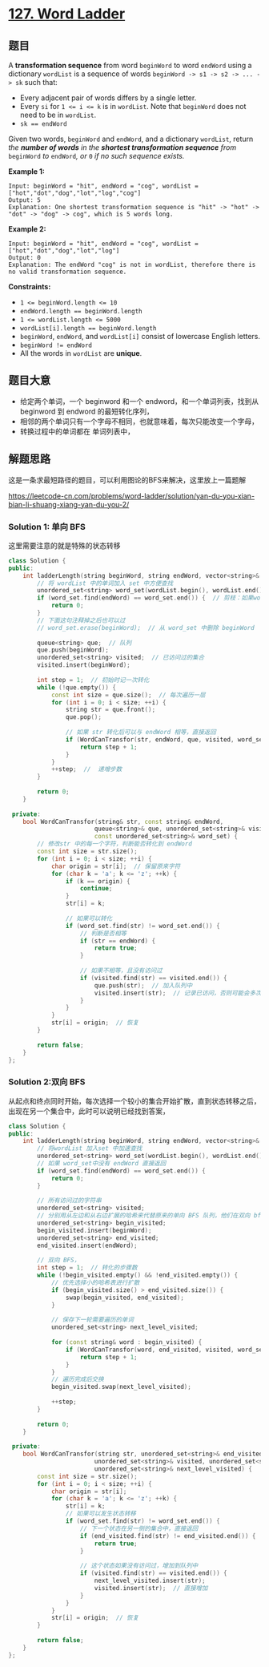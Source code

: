 # [127. Word Ladder](https://leetcode.com/problems/word-ladder/)

## 题目

A **transformation sequence** from word `beginWord` to word `endWord` using a dictionary `wordList` is a sequence of words `beginWord -> s1 -> s2 -> ... -> sk` such that:

- Every adjacent pair of words differs by a single letter.
- Every `si` for `1 <= i <= k` is in `wordList`. Note that `beginWord` does not need to be in `wordList`.
- `sk == endWord`

Given two words, `beginWord` and `endWord`, and a dictionary `wordList`, return *the **number of words** in the **shortest transformation sequence** from* `beginWord` *to* `endWord`*, or* `0` *if no such sequence exists.*

 

**Example 1:**

```
Input: beginWord = "hit", endWord = "cog", wordList = ["hot","dot","dog","lot","log","cog"]
Output: 5
Explanation: One shortest transformation sequence is "hit" -> "hot" -> "dot" -> "dog" -> cog", which is 5 words long.
```

**Example 2:**

```
Input: beginWord = "hit", endWord = "cog", wordList = ["hot","dot","dog","lot","log"]
Output: 0
Explanation: The endWord "cog" is not in wordList, therefore there is no valid transformation sequence.
```

 

**Constraints:**

- `1 <= beginWord.length <= 10`
- `endWord.length == beginWord.length`
- `1 <= wordList.length <= 5000`
- `wordList[i].length == beginWord.length`
- `beginWord`, `endWord`, and `wordList[i]` consist of lowercase English letters.
- `beginWord != endWord`
- All the words in `wordList` are **unique**.

## 题目大意

* 给定两个单词，一个 beginword 和一个 endword，和一个单词列表，找到从 beginword 到 endword 的最短转化序列，
* 相邻的两个单词只有一个字母不相同，也就意味着，每次只能改变一个字母，
* 转换过程中的单词都在 单词列表中，

## 解题思路

这是一条求最短路径的题目，可以利用图论的BFS来解决，这里放上一篇题解

 https://leetcode-cn.com/problems/word-ladder/solution/yan-du-you-xian-bian-li-shuang-xiang-yan-du-you-2/



### Solution 1: 单向 BFS

这里需要注意的就是特殊的状态转移

````c++
class Solution {
public:
    int ladderLength(string beginWord, string endWord, vector<string>& wordList) {
        // 将 wordList 中的单词加入 set 中方便查找
        unordered_set<string> word_set(wordList.begin(), wordList.end());
        if (word_set.find(endWord) == word_set.end()) {  // 剪枝：如果word_set 中不含 endWord，直接返回0
            return 0;
        }
        // 下面这句注释掉之后也可以过
        // word_set.erase(beginWord);  // 从 word_set 中删除 beginWord
        
        queue<string> que;  // 队列
        que.push(beginWord);
        unordered_set<string> visited;  // 已访问过的集合
        visited.insert(beginWord);
        
        int step = 1;  // 初始时记一次转化
        while (!que.empty()) {
            const int size = que.size();  // 每次遍历一层
            for (int i = 0; i < size; ++i) {
                string str = que.front();
                que.pop();
                
                // 如果 str 转化后可以与 endWord 相等，直接返回
                if (WordCanTransfor(str, endWord, que, visited, word_set)) {
                    return step + 1;
                }
            }
            ++step;  //  递增步数
        }
        
        return 0;
    }
    
 private:
    bool WordCanTransfor(string& str, const string& endWord,
                        queue<string>& que, unordered_set<string>& visited,
                        const unordered_set<string>& word_set) {
        // 修改str 中的每一个字符，判断能否转化到 endWord
        const int size = str.size();
        for (int i = 0; i < size; ++i) {
            char origin = str[i];  // 保留原来字符
            for (char k = 'a'; k <= 'z'; ++k) {
                if (k == origin) {
                    continue;
                }
                str[i] = k;
                
                // 如果可以转化
                if (word_set.find(str) != word_set.end()) {
                    // 判断是否相等
                    if (str == endWord) {
                        return true;
                    }
                    
                    // 如果不相等，且没有访问过
                    if (visited.find(str) == visited.end()) {
                        que.push(str);  // 加入队列中
                        visited.insert(str);  // 记录已访问，否则可能会多次入队
                    }
                }
            }
            str[i] = origin;  // 恢复
        }
        
        return false;
    }
};
````

### Solution 2:双向 BFS

从起点和终点同时开始，每次选择一个较小的集合开始扩散，直到状态转移之后，出现在另一个集合中，此时可以说明已经找到答案，

`````c++
class Solution {
public:
    int ladderLength(string beginWord, string endWord, vector<string>& wordList) {
        // 将wordList 加入set 中加速查找
        unordered_set<string> word_set(wordList.begin(), wordList.end());
        // 如果 word_set中没有 endWord 直接返回
        if (word_set.find(endWord) == word_set.end()) {
            return 0;
        }
        
        // 所有访问过的字符串
        unordered_set<string> visited;
        // 分别用从左边和从右边扩展的哈希来代替原来的单向 BFS 队列，他们在双向 bfs 中交替使用
        unordered_set<string> begin_visited;
        begin_visited.insert(beginWord);
        unordered_set<string> end_visited;
        end_visited.insert(endWord);
        
        // 双向 BFS，
        int step = 1;  // 转化的步骤数
        while (!begin_visited.empty() && !end_visited.empty()) {
            // 优先选择小的哈希表进行扩散
            if (begin_visited.size() > end_visited.size()) {
                swap(begin_visited, end_visited);
            }
            
            // 保存下一轮需要遍历的单词
            unordered_set<string> next_level_visited;
            
            for (const string& word : begin_visited) {
                if (WordCanTransfor(word, end_visited, visited, word_set, next_level_visited)) {
                    return step + 1;
                }
            }
            // 遍历完成后交换
            begin_visited.swap(next_level_visited);
            
            ++step;
        }
        
        return 0;
    }
    
 private:
    bool WordCanTransfor(string str, unordered_set<string>& end_visited,
                        unordered_set<string>& visited, unordered_set<string>& word_set,
                        unordered_set<string>& next_level_visited) {
        const int size = str.size();
        for (int i = 0; i < size; ++i) {
            char origin = str[i];
            for (char k = 'a'; k <= 'z'; ++k) {
                str[i] = k;
                // 如果可以发生状态转移
                if (word_set.find(str) != word_set.end()) {
                    // 下一个状态在另一侧的集合中，直接返回
                    if (end_visited.find(str) != end_visited.end()) {
                        return true;
                    }
                    
                    // 这个状态如果没有访问过，增加到队列中
                    if (visited.find(str) == visited.end()) {
                        next_level_visited.insert(str);
                        visited.insert(str);  // 直接增加
                    }
                }
            }
            str[i] = origin;  // 恢复
        }
        
        return false;
    }
};
`````

